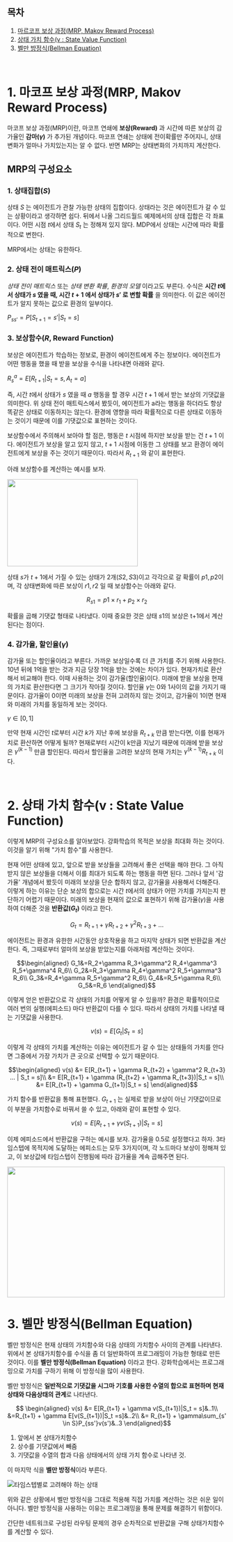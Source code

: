 ## 목차
1. [마르코프 보상 과정(MRP, Makov Reward Process)](#1.-마르코프-보상-과정(MRP,-Makov-Reward-Process))
2. [상태 가치 함수(v : State Value Function)](#2.-상태-가치-함수(v-:-State-Value-Function))
3. [벨만 방정식(Bellman Equation)](#3.-벨만-방정식(Bellman-Equation))

<br>

# 1. 마코프 보상 과정(MRP, Makov Reward Process)

마코프 보상 과정(MRP)이란, 마코프 연쇄에 **보상(Reward)** 과 시간에 따른 보상의 감가율인 **감마($\gamma$)** 가 추가된 개념이다.
마코프 연쇄는 상태에 전이확률만 주어지니, 상태변화가 얼마나 가치있는지는 알 수 없다. 반면 MRP는 상태변화의 가치까지 계산한다.

## MRP의 구성요소

### 1. **상태집합($S$)**

상태 $S$ 는 에이전트가 관찰 가능한 상태의 집합이다. 상태라는 것은 에이전트가 갈 수 있는 상황이라고 생각하면 쉽다. 뒤에서 나올 그리드월드 예제에서의 상태 집합은 각 좌표이다. 
어떤 시점 $t$에서 상태 $S_t$ 는 정해져 있지 않다. MDP에서 상태는 시간에 따라 확률적으로 변한다.

MRP에서는 상태는 유한하다.
   
### 2. **상태 전이 매트릭스($P$)**

*상태 전이 매트릭스* 또는 *상태 변환 확률*, *환경의 모델* 이라고도 부른다.
수식은 **시간 $t$에서 상태가 $s$ 였을 때, 시간 $t+1$ 에서 상태가 $s'$ 로 변할 확률** 을 의미한다. 이 값은 에이전트가 알지 못하는 값으로 환경의 일부이다.

$P_{ss'} = P[S_{t+1} = s'|S_t = s]$
      
### 3. **보상함수($R$, Reward Function)**

보상은 에이전트가 학습하는 정보로, 환경이 에이전트에게 주는 정보이다. 에이전트가 어떤 행동을 했을 때 받을 보상을 수식을 나타내면 아래와 같다.
     
$R_s^a = E[R_{t+1}| S_t = s, A_t = a]$ 

즉, 시간 $t$에서 상태가 $s$ 였을 때 $a$ 행동을 할 경우 시간 $t+1$ 에서 받는 보상의 기댓값을 의미한다. 위 상태 전이 매트릭스에서 봤듯이, 에이전트가 a라는 행동을 하더라도 항상 똑같은 상태로 이동하지는 않는다. 환경에 영향을 따라 확률적으로 다른 상태로 이동하는 것이기 때문에 이를 기댓값으로 표현하는 것이다.

보상함수에서 주의해서 보아야 할 점은, 행동은 $t$ 시점에 하지만 보상을 받는 건 $t+1$ 이다. 에이전트가 보상을 알고 있지 않고, $t+1$ 시점에 이동한 그 상태를 보고 환경이 에이전트에게 보상을 주는 것이기 때문이다. 따라서 $R_{t+1}$ 와 같이 표현한다. 
        

아래 보상함수를 계산하는 예시를 보자.

<img src="https://github.com/LimSoYeong/Reinforcement-Learning-Study/assets/89073323/726c42cd-af38-4585-be46-ffbaf4d4b4f3" width="300" height="200">

상태 $s$가 $t+1$에서 가질 수 있는 상태가 2개($S2, S3$)이고 각각으로 갈 확률이 $p1, p2$이며, 각 상태변화에 따른 보상이 $r1, r2$ 일 때 보상함수는 아래와 같다.
        
$$R_{s1} = p1\times r_1 + p_2 \times r_2$$
        
확률을 곱해 기댓값 형태로 나타냈다. 이때 중요한 것은 상태 $s1$의 보상은 t+1에서 계산된다는 점이다.
  
### 4. **감가율, 할인율($\gamma$)**

감가율 또는 할인율이라고 부른다. 가까운 보상일수록 더 큰 가치를 주기 위해 사용한다. 10년 뒤에 1억을 받는 것과 지금 당장 1억을 받는 것에는 차이가 있다. 현재가치로 환산해서 비교해야 한다. 이때 사용하는 것이 감가율(할인율)이다. 미래에 받을 보상을 현재의 가치로 환산한다면 그 크기가 작아질 것이다. 할인율 $\gamma$는 0와 1사이의 값을 가지기 때문이다. 감가율이 0이면 미래의 보상을 전혀 고려하지 않는 것이고, 감가율이 1이면 현재와 미래의 가치를 동일하게 보는 것이다.

$\gamma \in [0, 1]$

만약 현재 시간인 $t$로부터 시간 $k$가 지난 후에 보상을 $R_{t+k}$ 만큼 받는다면, 이를 현재가치로 환산하면 어떻게 될까? 현재로부터 시간이 k만큼 지났기 때문에 미래에 받을 보상은 $\gamma^(k-1)$ 만큼 할인된다. 따라서 할인율을 고려한 보상의 현재 가치는 $\gamma^(k-1)R_{t+k}$ 이다.


<br>

# 2. 상태 가치 함수(v : State Value Function)

이렇게 MRP의 구성요소를 알아보았다. 강화학습의 목적은 보상을 최대화 하는 것이다. 이것을 알기 위해 "가치 함수"를 사용한다.

현재 어떤 상태에 있고, 앞으로 받을 보상들을 고려해서 좋은 선택을 해야 한다. 그 아직 받지 않은 보상들을 더해서 이를 최대가 되도록 하는 행동을 하면 된다. 그러나 앞서 '감가율' 개념에서 봤듯이 미래의 보상을 단순 합하지 않고, 감가율을 사용해서 더해준다. 이렇게 하는 이유는 단순 보상의 합으로는 시간 $t$에서의 상태가 어떤 가치를 가지는지 판단하기 어렵기 때문이다. 미래의 보상을 현재의 값으로 표현하기 위해 감가율($\gamma$)을 사용하여 더해준 것을 **반환값($G_t$)** 이라고 한다.

$$
G_t = R_{t+1} + \gamma R_{t+2} + \gamma^2 R_{t+3} + ...
$$

에이전트는 환경과 유한한 시간동안 상호작용을 하고 마지막 상태가 되면 반환값을 계산한다. 
즉, 그때로부터 얼마의 보상을 받았는지를 아래처럼 계산하는 것이다.

$$\begin{aligned}
G_1&=R_2+\gamma R_3+\gamma^2 R_4+\gamma^3 R_5+\gamma^4 R_6\\
G_2&=R_3+\gamma R_4+\gamma^2 R_5+\gamma^3 R_6\\
G_3&=R_4+\gamma R_5+\gamma^2 R_6\\
G_4&=R_5+\gamma R_6\\
G_5&=R_6
\end{aligned}$$

이렇게 얻은 반환값으로 각 상태의 가치를 어떻게 알 수 있을까? 환경은 확률적이므로 여러 번의 실행(에피소드) 마다 반환값이 다를 수 있다. 따라서 상태의 가치를 나타낼 때는 기댓값을 사용한다.

$$v(s) = E[G_t|S_t =s]$$

이렇게 각 상태의 가치를 계산하는 이유는 에이전트가 갈 수 있는 상태들의 가치를 안다면 그중에서 가장 가치가 큰 곳으로 선택할 수 있기 때문이다.

$$\begin{aligned}
v(s) &= E[R_{t+1} + \gamma R_{t+2} + \gamma^2 R_{t+3} ... | S_t = s]\\
 &= E[R_{t+1} + \gamma (R_{t+2} + \gamma R_{t+3})|S_t = s]\\
 &= E[R_{t+1} + \gamma G_{t+1}|S_t = s]
\end{aligned}$$

가치 함수를 반환값을 통해 표현했다. $G_{t+1}$ 는 실제로 받을 보상이 아닌 기댓값이므로 이 부분을 가치함수로 바꿔서 쓸 수 있고, 아래와 같이 표현할 수 있다.

$$v(s) = E[R_{t+1} + \gamma v(S_{t+1})|S_t = s]$$


이제 에피소드에서 반환값을 구하는 예시를 보자. 감가율을 0.5로 설정했다고 하자. 3타임스텝에 목적지에 도달하는 에피소드는 모두 3가지이며, 각 노드마다 보상이 정해져 있고, 이 보상값에 타임스텝이 진행됨에 따라 감가율을 계속 곱해주면 된다.

<img src="https://github.com/LimSoYeong/Reinforcement-Learning-Study/assets/89073323/d825284f-f63b-46ee-a23d-5bb5d83c00af" width="500" height="300">

<br>

# 3. 벨만 방정식(Bellman Equation)

벨만 방정식은 현재 상태의 가치함수와 다음 상태의 가치함수 사이의 관계를 나타낸다.
위에서 본 상태가치함수를 수식을 좀 더 일반화하여 프로그래밍이 가능한 형태로 만든 것이다.
이를 **벨만 방정식(Bellman Equation)** 이라고 한다. 
강화학습에서는 프로그래밍으로 가치를 구하기 위해 이 방정식을 많이 사용한다. 

벨만 방정식은 **일반적으로 기댓값을 시그마 기호를 사용한 수열의 합으로 표현하며 현재상태와 다음상태의 관계**로 나타낸다. 

$$
\begin{aligned}
v(s) &= E[R_{t+1} + \gamma v(S_{t+1})|S_t = s]&..1\\ 
&=R_{t+1} + \gamma E[v(S_{t+1})|S_t =s]&..2\\ 
&= R_{t+1} + \gamma\sum_{s' \in S}P_{ss'}v(s')&..3
\end{aligned}$$

1. 앞에서 본 상태가치함수
2. 상수를 기댓값에서 빼줌
3. 기댓값을 수열의 합과 다음 상태에서의 상태 가치 함수로 나타낸 것.

이 마지막 식을 **벨만 방정식**이라 부른다.

![타임스텝별로 고려해야 하는 상태](https://github.com/LimSoYeong/Reinforcement-Learning-Study/assets/89073323/c0423288-be65-4c8b-98ee-5c4e51ac6564)


위와 같은 상황에서 벨만 방정식을 그대로 적용해 직접 가치를 계산하는 것은 쉬운 일이 아니다. 벨만 방정식을 사용하는 이유는 프로그래밍을 통해 문제를 해결하기 위함이다.

간단한 네트워크로 구성된 라우팅 문제의 경우 순차적으로 반환값을 구해 상태가치함수를 계산할 수 있다.
